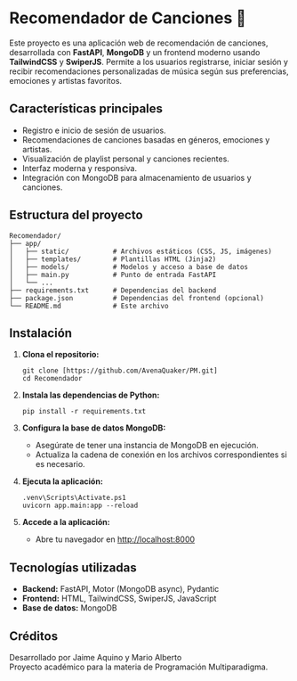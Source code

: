 # Recomendador de Canciones 🎵

Este proyecto es una aplicación web de recomendación de canciones, desarrollada con **FastAPI**, **MongoDB** y un frontend moderno usando **TailwindCSS** y **SwiperJS**. Permite a los usuarios registrarse, iniciar sesión y recibir recomendaciones personalizadas de música según sus preferencias, emociones y artistas favoritos.

## Características principales

- Registro e inicio de sesión de usuarios.
- Recomendaciones de canciones basadas en géneros, emociones y artistas.
- Visualización de playlist personal y canciones recientes.
- Interfaz moderna y responsiva.
- Integración con MongoDB para almacenamiento de usuarios y canciones.

## Estructura del proyecto

```
Recomendador/
├── app/
│   ├── static/           # Archivos estáticos (CSS, JS, imágenes)
│   ├── templates/        # Plantillas HTML (Jinja2)
│   ├── models/           # Modelos y acceso a base de datos
│   ├── main.py           # Punto de entrada FastAPI
│   └── ...
├── requirements.txt      # Dependencias del backend
├── package.json          # Dependencias del frontend (opcional)
└── README.md             # Este archivo
```

## Instalación

1. **Clona el repositorio:**
   ```
   git clone [https://github.com/AvenaQuaker/PM.git]
   cd Recomendador
   ```

2. **Instala las dependencias de Python:**
   ```
   pip install -r requirements.txt
   ```

3. **Configura la base de datos MongoDB:**
   - Asegúrate de tener una instancia de MongoDB en ejecución.
   - Actualiza la cadena de conexión en los archivos correspondientes si es necesario.

4. **Ejecuta la aplicación:**
   ```
   .venv\Scripts\Activate.ps1          
   uvicorn app.main:app --reload
   ```

5. **Accede a la aplicación:**
   - Abre tu navegador en [http://localhost:8000](http://localhost:8000)

## Tecnologías utilizadas

- **Backend:** FastAPI, Motor (MongoDB async), Pydantic
- **Frontend:** HTML, TailwindCSS, SwiperJS, JavaScript
- **Base de datos:** MongoDB

## Créditos

Desarrollado por Jaime Aquino y Mario Alberto   
Proyecto académico para la materia de Programación Multiparadigma.

